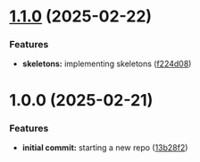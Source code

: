 # [1.1.0](https://github.com/luvsscorpius/ImplementandoCEP-React/compare/v1.0.0...v1.1.0) (2025-02-22)


### Features

* **skeletons:** implementing skeletons ([f224d08](https://github.com/luvsscorpius/ImplementandoCEP-React/commit/f224d083e9d64de1c42d9c8c5aa42e23fa1dbc84))

# 1.0.0 (2025-02-21)


### Features

* **initial commit:** starting a new repo ([13b28f2](https://github.com/luvsscorpius/ImplementandoCEP-React/commit/13b28f2f79dcb81831d55788cc1de070165da665))
